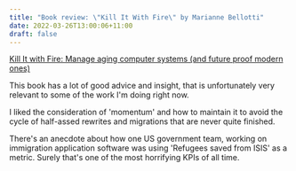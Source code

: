 ```yaml
---
title: "Book review: \"Kill It With Fire\" by Marianne Bellotti"
date: 2022-03-26T13:00:06+11:00
draft: false
---
```

[Kill It with Fire: Manage aging computer systems (and future proof modern ones)](https://www.penguinrandomhouse.com/books/667571/kill-it-with-fire-by-marianne-bellotti/)

This book has a lot of good advice and insight, that is unfortunately very relevant to some of the work I'm doing right now.

I liked the consideration of 'momentum' and how to maintain it to avoid the cycle of half-assed rewrites and migrations that are never quite finished.

There's an anecdote about how one US government team, working on immigration application software was using 'Refugees saved from ISIS' as a metric. Surely that's one of the most horrifying KPIs of all time.